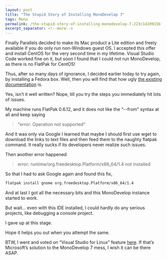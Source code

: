```yaml
---
layout: post
title: "The Stupid Story of Installing MonoDevelop 7"
tags: Mono
permalink: /the-stupid-story-of-installing-monodevelop-7-223c1420915b
excerpt_separator: <!--more-->
---
```


Finally Parallels decided to make its Mac product a Lite edition and freely available if you do only run non-Windows guest OS. I accepted this offer and install CentOS for the very second time in my lifetime. Visual Studio Code worked fine on it, but soon I found that I could not run MonoDevelop, as there is no FlatPak for CentOS!
<!--more-->

Thus, after so many days of ignorance, I decided earlier today to try again, by installing a Fedora box. Well, then you will find that how ugly [the existing documentation](https://fedoraproject.org/wiki/MonoDevelop) is.

Yes, isn’t it well written? Nope, till you try the steps you immediately hit lots of issues.

My machine runs FlatPak 0.6.12, and it does not like the “--from” syntax at all and keep saying

> "error: Operation not supported”

And it was only via Google I learned that maybe I should first use wget to download the links to text files and then feed them to the naughty flatpak command. It really sucks if its developers never realize such issues.

Then another error happened

> error: runtime/org.freedesktop.Platform/x86_64/1.4 not installed

So that I had to ask Google again and found this fix,
``` bash
flatpak install gnome org.freedesktop.Platform/x86_64/1.4
```

And at last I got all the necessary bits and this MonoDevelop instance started to work.

But wait... even with this IDE installed, I could hardly do any serious projects, like debugging a console project.

I gave up at this stage.

Hope it helps you out when you attempt the same.

BTW, I went and voted on “Visual Studio for Linux” feature [here](https://visualstudio.uservoice.com/forums/121579-visual-studio-ide/suggestions/18433768-visual-studio-for-linux-os). If that’s Microsoft’s solution to the MonoDevelop 7 mess, I wish it can be there ASAP.
